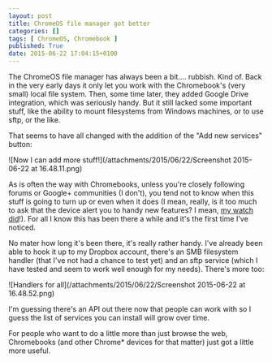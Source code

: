 ```yaml
---
layout: post
title: ChromeOS file manager got better
categories: []
tags: [ ChromeOS, Chromebook ]
published: True
date: 2015-06-22 17:04:15+0100
---
```


The ChromeOS file manager has always been a bit.... rubbish. Kind of. Back
in the very early days it only let you work with the Chromebook's (very
small) local file system. Then, some time later, they added Google Drive
integration, which was seriously handy. But it still lacked some important
stuff, like the ability to mount filesystems from Windows machines, or to use
sftp, or the like.

That seems to have all changed with the addition of the "Add new services"
button:

![Now I can add more stuff!](/attachments/2015/06/22/Screenshot 2015-06-22 at 16.48.11.png)

As is often the way with Chromebooks, unless you're closely following forums
or Google+ communities (I don't), you tend not to know when this stuff is going
to turn up or even when it does (I mean, really, is it too much to ask that
the device alert you to handy new features? I mean,
[my watch did](/2015/06/20/moto360-updated.html)!). For all I know this has
been there a while and it's the first time I've noticed.

No mater how long it's been there, it's really rather handy. I've already
been able to hook it up to my Dropbox account, there's an SMB filesystem
handler (that I've not had a chance to test yet) and an sftp service
(which I have tested and seem to work well enough for my needs). There's
more too:

![Handlers for all](/attachments/2015/06/22/Screenshot 2015-06-22 at 16.48.52.png)

I'm guessing there's an API out there now that people can work with so I guess
the list of services you can install will grow over time.

For people who want to do a little more than just browse the web, Chromebooks
(and other Chrome* devices for that matter) just got a little more useful.
